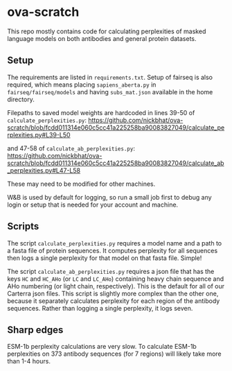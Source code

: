 # ova-scratch

This repo mostly contains code for calculating perplexities of masked language models on both antibodies and general protein datasets.

## Setup

The requirements are listed in `requirements.txt`. Setup of fairseq is also required, which means placing `sapiens_aberta.py` in `fairseq/fairseq/models` 
and having `subs_mat.json` available in the home directory.

Filepaths to saved model weights are hardcoded in lines 39-50 of `calculate_perplexities.py`:
https://github.com/nickbhat/ova-scratch/blob/fcdd011314e060c5cc41a225258ba90083827049/calculate_perplexities.py#L39-L50 

and 47-58 of `calculate_ab_perplexities.py`:
https://github.com/nickbhat/ova-scratch/blob/fcdd011314e060c5cc41a225258ba90083827049/calculate_ab_perplexities.py#L47-L58

These may need to be modified for other machines.

W&B is used by default for logging, so run a small job first to debug any login or setup that is needed for your account and machine.

## Scripts

The script `calculate_perplexities.py` requires a model name and a path to a fasta file of protein sequences. It computes perplexity for all sequences
then logs a single perplexity for that model on that fasta file. Simple!

The script `calculate_ab_perplexities.py` requires a json file that has the keys `HC` and `HC_AHo` (or `LC` and `LC_AHo`) containing heavy chain sequence 
and AHo numbering (or light chain, respectively). This is the default for all of our Carterra json files. This script is slightly more complex than
the other one, because it separately calculates perplexity for each region of the antibody sequences. Rather than logging a single perplexity, it logs seven.

## Sharp edges

ESM-1b perplexity calculations are very slow. To calculate ESM-1b perplexities on 373 antibody sequences (for 7 regions) will likely take more than 1-4 hours.
